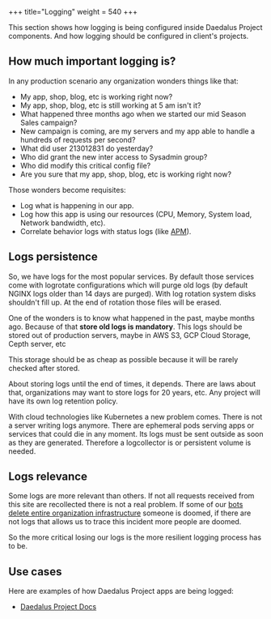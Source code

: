 +++
title="Logging"
weight = 540
+++

This section shows how logging is being configured inside Daedalus Project components. And how logging should be configured in client's projects.

## How much important logging is?

In any production scenario any organization wonders things like that:

* My app, shop, blog, etc is working right now?
* My app, shop, blog, etc is still working at 5 am isn't it?
* What happened three months ago when we started our mid Season Sales campaign?
* New campaign is coming, are my servers and my app able to handle a hundreds of requests per second?
* What did user 213012831 do yesterday?
* Who did grant the new inter access to Sysadmin group?
* Who did modify this critical config file?
* Are you sure that my app, shop, blog, etc is working right now?

Those wonders become requisites:

* Log what is happening in our app.
* Log how this app is using our resources (CPU, Memory, System load, Network bandwidth, etc).
* Correlate behavior logs with status logs (like [APM](https://www.elastic.co/solutions/apm)).

## Logs persistence

So, we have logs for the most popular services. By default those services come with logrotate configurations which will purge old logs (by default NGINX logs older than 14 days are purged). With log rotation system disks shouldn't fill up. At the end of rotation those files will be erased.

One of the wonders is to know what happened in the past, maybe months ago. Because of that **store old logs is mandatory**. This logs should be stored out of production servers, maybe in AWS S3, GCP Cloud Storage, Cepth server, etc

This storage should be as cheap as possible because it will be rarely checked after stored.

About storing logs until the end of times, it depends. There are laws about that, organizations may want to store logs for 20 years, etc. Any project will have its own log retention policy.

With cloud technologies like Kubernetes a new problem comes. There is not a server writing logs anymore. There are ephemeral pods serving apps or services that could die in any moment. Its logs must be sent outside as soon as they are generated. Therefore a logcollector is or persistent volume is needed.

## Logs relevance

Some logs are more relevant than others. If not all requests received from this site are recollected there is not a real problem. If some of our [bots delete entire organization infrastructure](https://www.theregister.co.uk/2019/05/31/digitalocean_killed_my_company/) someone is doomed, if there are not logs that allows us to trace this incident more people are doomed.

So the more critical losing our logs is the more resilient logging process has to be.

## Use cases

Here are examples of how Daedalus Project apps are being logged:

* [Daedalus Project Docs](/infrastructure/logging/daedaus-project-docs/)
